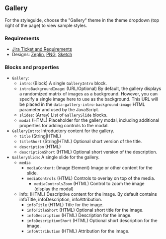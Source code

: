 ## Gallery

For the styleguide, choose the "Gallery" theme in the theme dropdown (top right of the page) to view sample styles.

### Requirements
* [Jira Ticket and Requirements](https://perfectsense.atlassian.net/browse/BSP-1571)
* Designs: [Zeplin](https://zpl.io/Z11ulFh), [PNG](https://www.dropbox.com/sh/n1ljua526dyo6l3/AAB43ovSiTFXz4LxKuIARrGfa?dl=0), [Sketch](https://www.dropbox.com/s/bz9w6u8mn742rjt/Base%20Photo%20Gallery.sketch?dl=0)

### Blocks and properties
* `Gallery`:
    * `intro`: (Block) A single `GalleryIntro` block.
    * `introBackgroundImage`: (URL/Optional) By default, the gallery displays a randomized matrix of images
      as a background. However, you can specify a single image here to use as the background. This URL will
      be placed in the `data-gallery-intro-background-image` HTML parameter and used by the JavaScript.
    * `slides`: (Array) List of `GallerySlide` blocks.
    * `modal` (HTML) Placeholder for the gallery modal, including additional properties for adding controls to the modal.
* `GalleryIntro`: Introductory content for the gallery.
    * `title` (String|HTML)
    * `titleShort` (String|HTML) Optional short version of the title.
    * `description` (HTML)
    * `descriptionShort` (HTML) Optional short version of the description.
* `GallerySlide`: A single slide for the gallery.
    * `media`
        * `mediaContent`: (Image Element) Image or other content for the slide.
        * `mediaControls` (HTML) Controls to overlay on top of the media.
            * `mediaControlsZoom` (HTML) Control to zoom the image (display the modal)
    * info: (HTML) Descriptive content for the image. By default contains infoTitle, infoDescription, infoAttribution.
        * `infoTitle` (HTML) Title for the image.
        * `infoTitleShort` (HTML) Optional short title for the image.
        * `infoDescription` (HTML) Description for the image.
        * `infoDescriptionShort` (HTML) Optional short description for the image.
        * `infoAttribution` (HTML) Attribution for the image.
